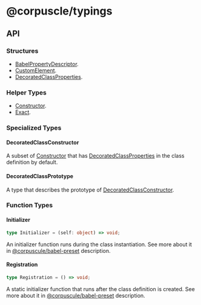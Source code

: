# @corpuscle/typings

## API

### Structures

- [BabelPropertyDescriptor](./BabelPropertyDescriptor.md).
- [CustomElement](./CustomElement.md).
- [DecoratedClassProperties](./DecoratedClassProperties.md).

### Helper Types

- [Constructor](./Constructor.md).
- [Exact](./Exact.md).

### Specialized Types

#### DecoratedClassConstructor

A subset of [Constructor](./Constructor.md) that has [DecoratedClassProperties](./DecoratedClassProperties.md)
in the class definition by default.

#### DecoratedClassPrototype

A type that describes the prototype of [DecoratedClassConstructor](#decoratedclassconstructor).

### Function Types

#### Initializer

```typescript
type Initializer = (self: object) => void;
```

An initializer function runs during the class instantiation. See more about it
in [@corpuscule/babel-preset](https://github.com/corpusculejs/babel-preset#readme)
description.

#### Registration

```typescript
type Registration = () => void;
```

A static initializer function that runs after the class definition is created.
See more about it in [@corpuscule/babel-preset](https://github.com/corpusculejs/babel-preset#readme)
description.
